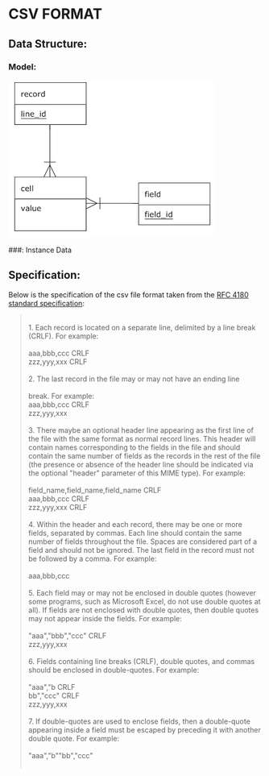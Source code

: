 # CSV FORMAT 

## Data Structure:
### Model:

![alt text](../../../docs/images/CSVDataModel.png "CSV Data Model")

###: Instance Data

## Specification:
Below is the specification of the csv file format taken from the [RFC 4180 standard specification](https://tools.ietf.org/html/rfc4180):

></br>
>1.  Each record is located on a separate line, delimited by a line
>       break (CRLF).  For example:</br></br>
>       aaa,bbb,ccc CRLF </br>
>       zzz,yyy,xxx CRLF </br></br>
>   2.  The last record in the file may or may not have an ending line</br></br>
>       break.  For example:</br>
>       aaa,bbb,ccc CRLF</br>
>       zzz,yyy,xxx</br></br>
>   3.  There maybe an optional header line appearing as the first line
>       of the file with the same format as normal record lines.  This
>       header will contain names corresponding to the fields in the file
>       and should contain the same number of fields as the records in
>       the rest of the file (the presence or absence of the header line
>       should be indicated via the optional "header" parameter of this
>       MIME type).  For example:</br></br>
>       field_name,field_name,field_name CRLF</br>
>       aaa,bbb,ccc CRLF</br>
>       zzz,yyy,xxx CRLF</br></br>
>   4.  Within the header and each record, there may be one or more
>       fields, separated by commas.  Each line should contain the same
>       number of fields throughout the file.  Spaces are considered part
>       of a field and should not be ignored.  The last field in the
>       record must not be followed by a comma.  For example:</br></br>
>       aaa,bbb,ccc</br></br>
>   5.  Each field may or may not be enclosed in double quotes (however
>       some programs, such as Microsoft Excel, do not use double quotes
>       at all).  If fields are not enclosed with double quotes, then
>       double quotes may not appear inside the fields.  For example:</br></br>
>       "aaa","bbb","ccc" CRLF</br>
>       zzz,yyy,xxx</br></br>
>   6.  Fields containing line breaks (CRLF), double quotes, and commas
>       should be enclosed in double-quotes.  For example:</br></br>
>       "aaa","b CRLF</br>
>       bb","ccc" CRLF</br>
>       zzz,yyy,xxx</br></br>
>   7.  If double-quotes are used to enclose fields, then a double-quote
>       appearing inside a field must be escaped by preceding it with
>       another double quote.  For example:</br></br>
>       "aaa","b""bb","ccc"</br></br>